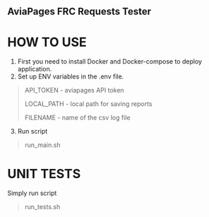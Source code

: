 ## AviaPages FRC Requests Tester

# HOW TO USE
1. First you need to install Docker and Docker-compose to deploy application.
2. Set up ENV variables in the .env file.
> API_TOKEN - aviapages API token
>
> LOCAL_PATH - local path for saving reports
>
> FILENAME - name of the csv log file
3. Run script
> run_main.sh

# UNIT TESTS
Simply run script
> run_tests.sh